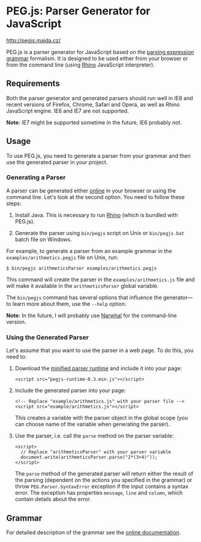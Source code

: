 PEG.js: Parser Generator for JavaScript
=======================================

<http://pegjs.majda.cz/>

PEG.js is a parser generator for JavaScript based on the [parsing expression grammar](http://en.wikipedia.org/wiki/Parsing_expression_grammar) formalism. It is designed to be used either from your browser or from the command line (using [Rhino](http://www.mozilla.org/rhino/) JavaScript interpreter).

Requirements
------------

Both the parser generator and generated parsers should run well in IE8 and recent versions of Firefox, Chrome, Safari and Opera, as well as Rhino JavaScript engine. IE6 and IE7 are not supported.

**Note:** IE7 might be supported sometime in the future, IE6 probably not.

Usage
-----

To use PEG.js, you need to generate a parser from your grammar and then use the generated parser in your project.

### Generating a Parser

A parser can be generated either [online](http://pegjs.majda.cz/online) in your browser or using the command line. Let's look at the second option. You need to follow these steps:

  1. Install Java. This is necessary to run [Rhino](http://www.mozilla.org/rhino/) (which is bundled with PEG.js).

  2. Generate the parser using `bin/pegjs` script on Unix or `bin/pegjs.bat` batch file on Windows.

For example, to generate a parser from an example grammar in the `examples/arithmetics.pegjs` file on Unix, run:

    $ bin/pegjs arithmeticsParser examples/arithmetics.pegjs

This command will create the parser in the `examples/arithmetics.js` file and will make it available in the `arithmeticsParser` global variable.

The `bin/pegjs` command has several options that influence the generator&mdash;to learn more about them, use the `--help` option.

**Note:** In the future, I will probably use [Narwhal](http://narwhaljs.org/) for the command-line version.

### Using the Generated Parser

Let's assume that you want to use the parser in a web page. To do this, you need to:

  1. Download the [minified parser runtime](http://pegjs.majda.cz/download#minified-parser-runtime) and include it into your page:

         <script src="pegjs-runtime-0.3.min.js"></script>

  2. Include the generated parser into your page:

         <!-- Replace "example/arithmetics.js" with your parser file -->
         <script src="example/arithmetics.js"></script>

     This creates a variable with the parser object in the global scope (you can choose name of the variable when generating the parser).

  3. Use the parser, i.e. call the `parse` method on the parser variable:

         <script>
           // Replace "arithmeticsParser" with your parser variable
           document.write(arithmeticsParser.parse("2*(3+4)"));
         </script>

     The `parse` method of the generated parser will return either the result of the parsing (dependent on the actions you specified in the grammar) or throw `PEG.Parser.SyntaxError` exception if the input contains a syntax error. The exception has properties `message`, `line` and `column`, which contain details about the error.

Grammar
-------
For detailed description of the grammar see the [online documentation](http://pegjs.majda.cz/documentation#grammar).
